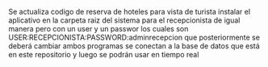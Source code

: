 Se actualiza codigo de reserva de hoteles
para vista de turista instalar el aplicativo en la carpeta raiz del sistema 
para el recepcionista de igual manera pero con un user y un passwor los cuales son USER:RECEPCIONISTA:PASSWORD:adminrecepcion que posteriormente se deberá cambiar
ambos programas se conectan a la base de datos que está en este repositorio y luego se podrán usar en tiempo real
